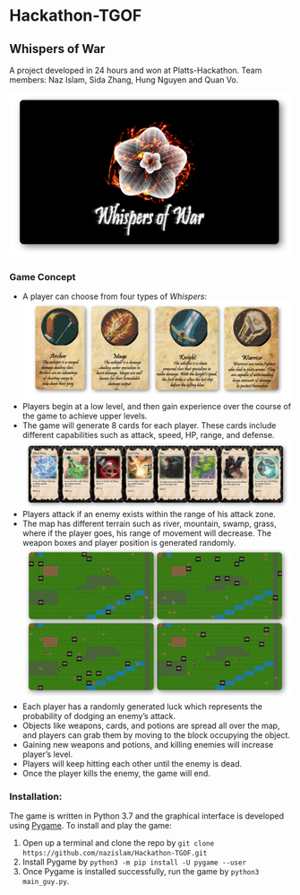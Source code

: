 # Hackathon-TGOF
## Whispers of War
A project developed in 24 hours and won at Platts-Hackathon. Team members: Naz Islam, Sida Zhang, Hung Nguyen and Quan Vo.

![Game Title](/resources/description/game_logo_shadow.png "Game Title")

### Game Concept
- A player can choose from four types of *Whispers*:
![Whispers](/resources/description/whispers_shadow.png "Four kinds of Whispers")
- Players begin at a low level, and then gain experience over the course of the game to achieve upper levels.
- The game will generate 8 cards for each player. These cards include different capabilities such as attack, speed, HP, range, and defense.
![Cards](/resources/description/cards_shadow.png "Cards")
- Players attack if an enemy exists within the range of his attack zone.
- The map has different terrain such as river, mountain, swamp, grass, where if the player goes, his range of movement will decrease. The weapon boxes and player position is generated randomly.
![Random Maps](/resources/description/map_shadow.png "Maps generated randomly")
- Each player has a randomly generated luck which represents the probability of dodging an enemy’s attack.
- Objects like weapons, cards, and potions are spread all over the map, and players can grab them by moving to the block occupying the object.
- Gaining new weapons and potions, and killing enemies will increase player’s level.
- Players will keep hitting each other until the enemy is dead.
- Once the player kills the enemy, the game will end.


### Installation:
The game is written in Python 3.7 and the graphical interface is developed using [Pygame](https://en.wikipedia.org/wiki/Pygame).
To install and play the game:

1. Open up a terminal and clone the repo by `git clone https://github.com/nazislam/Hackathon-TGOF.git` 
2. Install Pygame by `python3 -m pip install -U pygame --user`
3. Once Pygame is installed successfully, run the game by `python3 main_guy.py`.